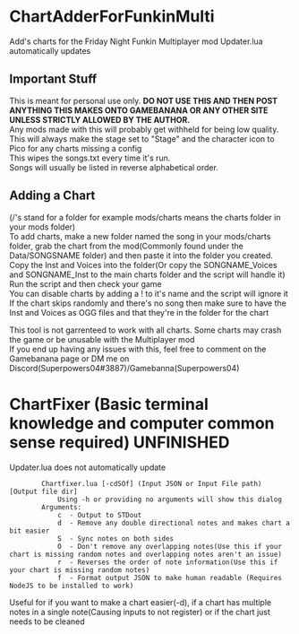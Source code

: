 # ChartAdderForFunkinMulti 
 Add's charts for the Friday Night Funkin Multiplayer mod
 Updater.lua automatically updates
## Important Stuff

 This is meant for personal use only. <b>DO NOT USE THIS AND THEN POST ANYTHING THIS MAKES ONTO GAMEBANANA OR ANY OTHER SITE UNLESS STRICTLY ALLOWED BY THE AUTHOR.</b><br/>
 Any mods made with this will probably get withheld for being low quality.<br>
 This will always make the stage set to "Stage" and the character icon to Pico for any charts missing a config<br>
 This wipes the songs.txt every time it's run.<br>
 Songs will usually be listed in reverse alphabetical order.<br>
 
## Adding a Chart

 (/'s stand for a folder for example mods/charts means the charts folder in your mods folder)<br>
 To add charts, make a new folder named the song in your mods/charts folder, grab the chart from the mod(Commonly found under the Data/SONGSNAME folder) and then paste it into the folder you created.<br>
 Copy the Inst and Voices into the folder(Or copy the SONGNAME_Voices and SONGNAME_Inst to the main charts folder and the script will handle it)<br>
 Run the script and then check your game<br>
 You can disable charts by adding a ! to it's name and the script will ignore it<br>
 If the chart skips randomly and there's no song then make sure to have the Inst and Voices as OGG files and that they're in the folder for the chart<br>

This tool is not garrenteed to work with all charts. Some charts may crash the game or be unusable with the Multiplayer mod<br>
If you end up having any issues with this, feel free to comment on the Gamebanana page or DM me on Discord(Superpowers04#3887)/Gamebanna(Superpowers04)<br>





# ChartFixer (Basic terminal knowledge and computer common sense required) UNFINISHED
Updater.lua does not automatically update
```Friday Night Funkin' Chart reparser. Reparses charts to fix any possible bugs
		Chartfixer.lua [-cdSOf] (Input JSON or Input File path) [Output file dir]
			Using -h or providing no arguments will show this dialog
		Arguments:
			c  - Output to STDout
			d  - Remove any double directional notes and makes chart a bit easier
			S  - Sync notes on both sides
			O  - Don't remove any overlapping notes(Use this if your chart is missing random notes and overlapping notes aren't an issue)
			r  - Reverses the order of note information(Use this if your chart is missing random notes)
			f  - Format output JSON to make human readable (Requires NodeJS to be installed to work)
 ```
 Useful for if you want to make a chart easier(-d), if a chart has multiple notes in a single note(Causing inputs to not register) or if the chart just needs to be cleaned

 
